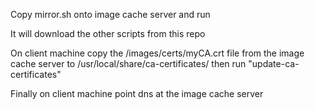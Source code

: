 Copy mirror.sh onto image cache server and run

It will download the other scripts from this repo

On client machine copy the /images/certs/myCA.crt file from the image cache
server to /usr/local/share/ca-certificates/ then run "update-ca-certificates"

Finally on client machine point dns at the image cache server
